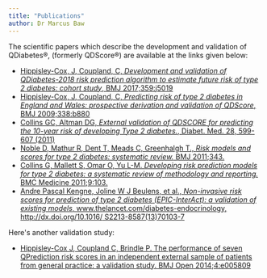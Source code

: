 ```yaml
---
title: "Publications"
author: Dr Marcus Baw
--- 
```


The scientific papers which describe the development and validation of QDiabetes®, (formerly QDScore®) are available at the links given below:

* [Hippisley-Cox, J, Coupland, C, _Development and validation of QDiabetes-2018 risk prediction algorithm to estimate future risk of type 2 diabetes: cohort study_, BMJ 2017;359:j5019](http://www.bmj.com/content/359/bmj.j5019)
* [Hippisley-Cox, J, Coupland, C, _Predicting risk of type 2 diabetes in England and Wales: prospective derivation and validation of QDScore_, BMJ 2009;338:b880](http://www.bmj.com/cgi/content/full/338/mar17_2/b880)
* [Collins GC, Altman DG, _External validation of QDSCORE for predicting the 10-year risk of developing Type 2 diabetes._, Diabet. Med. 28, 599-607 (2011)](http://onlinelibrary.wiley.com/doi/10.1111/j.1464-5491.2011.03237.x/abstract)
* [Noble D, Mathur R, Dent T, Meads C, Greenhalgh T., _Risk models and scores for type 2 diabetes: systematic review._ BMJ 2011;343.](http://www.bmj.com/content/343/bmj.d7163)
* [Collins G, Mallett S, Omar O, Yu L-M. _Developing risk prediction models for type 2 diabetes: a systematic review of methodology and reporting._ BMC Medicine 2011;9:103.](http://www.biomedcentral.com/1741-7015/9/103)
* [Andre Pascal Kengne, Joline W J Beulens, et al., _Non-invasive risk scores for prediction of type 2 diabetes (EPIC-InterAct): a validation of existing models_, www.thelancet.com/diabetes-endocrinology, http://dx.doi.org/10.1016/ S2213-8587(13)70103-7](Warehm-valdiation-diabetes-score-lancet-2013.pdf)

Here's another validation study:

* [Hippisley-Cox J, Coupland C, Brindle P. The performance of seven QPrediction risk scores in an independent external sample of patients from general practice: a validation study. BMJ Open 2014;4:e005809](https://bmjopen.bmj.com/content/4/8/e005809.abstract)
